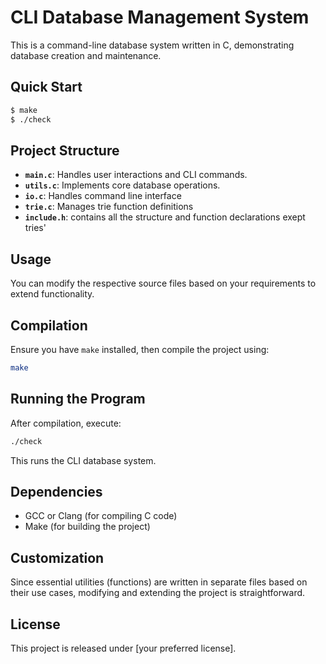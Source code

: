 # CLI Database Management System

This is a command-line database system written in C, demonstrating database creation and maintenance.

## Quick Start
```sh
$ make
$ ./check
```

## Project Structure
- **`main.c`**: Handles user interactions and CLI commands.
- **`utils.c`**: Implements core database operations.
- **`io.c`**: Handles command line interface
- **`trie.c`**: Manages trie function definitions
- **`include.h`**: contains all the structure and function declarations exept tries'

## Usage
You can modify the respective source files based on your requirements to extend functionality.

## Compilation
Ensure you have `make` installed, then compile the project using:
```sh
make
```

## Running the Program
After compilation, execute:
```sh
./check
```
This runs the CLI database system.

## Dependencies
- GCC or Clang (for compiling C code)
- Make (for building the project)

## Customization
Since essential utilities (functions) are written in separate files based on their use cases, modifying and extending the project is straightforward.

## License
This project is released under [your preferred license].

